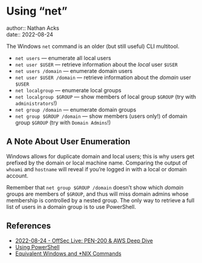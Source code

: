 # Using “net”

author:: Nathan Acks  
date:: 2022-08-24

The Windows `net` command is an older (but still useful) CLI multitool.

* `net users` — enumerate all local users
* `net user $USER` — retrieve information about the *local* user `$USER`
* `net users /domain` — enumerate domain users
* `net user $USER /domain` — retrieve information about the *domain* user `$USER`
* `net localgroup` — enumerate local groups
* `net localgroup $GROUP` — show members of local group `$GROUP` (try with `administrators`!)
* `net group /domain` — enumerate domain groups
* `net group $GROUP /domain` — show members (users only!) of domain group `$GROUP` (try with `Domain Admins`!)

## A Note About User Enumeration

Windows allows for duplicate domain and local users; this is why users get prefixed by the domain or local machine name. Comparing the output of `whoami` and `hostname` will reveal if you’re logged in with a local or domain account.

Remember that `net group $GROUP /domain` doesn’t show which *domain* groups are members of `$GROUP`, and thus will miss domain admins whose membership is controlled by a nested group. The only way to retrieve a full list of users in a domain group is to use PowerShell.

## References

* [2022-08-24 - OffSec Live: PEN-200 & AWS Deep Dive](../log/2022-08-24-offsec-live-pen-200-and-aws-deep-dive.md)
* [Using PowerShell](powershell.md)
* [Equivalent Windows and \*NIX Commands](equivalent-windows-and-nix-commands.md)
